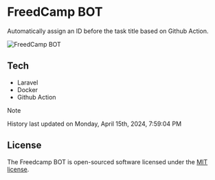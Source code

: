 # FreedCamp BOT

Automatically assign an ID before the task title based on Github Action.

![FreedCamp BOT](https://repository-images.githubusercontent.com/737932867/7d34798b-2680-471c-b089-a78a718d3d6a)

## Tech

- Laravel
- Docker
- Github Action

> [!NOTE]  
> History last updated on Monday, April 15th, 2024, 7:59:04 PM

## License

The Freedcamp BOT is open-sourced software licensed under the [MIT license](https://opensource.org/licenses/MIT).
